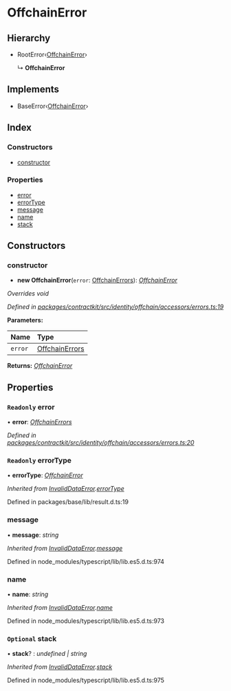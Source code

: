 # OffchainError

## Hierarchy

* RootError‹[OffchainError](../enums/_identity_offchain_accessors_errors_.schemaerrortypes.md#offchainerror)›

  ↳ **OffchainError**

## Implements

* BaseError‹[OffchainError](../enums/_identity_offchain_accessors_errors_.schemaerrortypes.md#offchainerror)›

## Index

### Constructors

* [constructor](_identity_offchain_accessors_errors_.offchainerror.md#constructor)

### Properties

* [error](_identity_offchain_accessors_errors_.offchainerror.md#readonly-error)
* [errorType](_identity_offchain_accessors_errors_.offchainerror.md#readonly-errortype)
* [message](_identity_offchain_accessors_errors_.offchainerror.md#message)
* [name](_identity_offchain_accessors_errors_.offchainerror.md#name)
* [stack](_identity_offchain_accessors_errors_.offchainerror.md#optional-stack)

## Constructors

### constructor

+ **new OffchainError**\(`error`: [OffchainErrors](../modules/_identity_offchain_data_wrapper_.md#offchainerrors)\): [_OffchainError_](_identity_offchain_accessors_errors_.offchainerror.md)

_Overrides void_

_Defined in_ [_packages/contractkit/src/identity/offchain/accessors/errors.ts:19_](https://github.com/celo-org/celo-monorepo/blob/master/packages/contractkit/src/identity/offchain/accessors/errors.ts#L19)

**Parameters:**

| Name | Type |
| :--- | :--- |
| `error` | [OffchainErrors](../modules/_identity_offchain_data_wrapper_.md#offchainerrors) |

**Returns:** [_OffchainError_](_identity_offchain_accessors_errors_.offchainerror.md)

## Properties

### `Readonly` error

• **error**: [_OffchainErrors_](../modules/_identity_offchain_data_wrapper_.md#offchainerrors)

_Defined in_ [_packages/contractkit/src/identity/offchain/accessors/errors.ts:20_](https://github.com/celo-org/celo-monorepo/blob/master/packages/contractkit/src/identity/offchain/accessors/errors.ts#L20)

### `Readonly` errorType

• **errorType**: [_OffchainError_](../enums/_identity_offchain_accessors_errors_.schemaerrortypes.md#offchainerror)

_Inherited from_ [_InvalidDataError_](_identity_offchain_accessors_errors_.invaliddataerror.md)_._[_errorType_](_identity_offchain_accessors_errors_.invaliddataerror.md#readonly-errortype)

Defined in packages/base/lib/result.d.ts:19

### message

• **message**: _string_

_Inherited from_ [_InvalidDataError_](_identity_offchain_accessors_errors_.invaliddataerror.md)_._[_message_](_identity_offchain_accessors_errors_.invaliddataerror.md#message)

Defined in node\_modules/typescript/lib/lib.es5.d.ts:974

### name

• **name**: _string_

_Inherited from_ [_InvalidDataError_](_identity_offchain_accessors_errors_.invaliddataerror.md)_._[_name_](_identity_offchain_accessors_errors_.invaliddataerror.md#name)

Defined in node\_modules/typescript/lib/lib.es5.d.ts:973

### `Optional` stack

• **stack**? : _undefined \| string_

_Inherited from_ [_InvalidDataError_](_identity_offchain_accessors_errors_.invaliddataerror.md)_._[_stack_](_identity_offchain_accessors_errors_.invaliddataerror.md#optional-stack)

Defined in node\_modules/typescript/lib/lib.es5.d.ts:975

